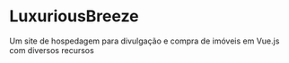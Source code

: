 # LuxuriousBreeze
Um site de hospedagem para divulgação e compra de imóveis em Vue.js com diversos recursos
